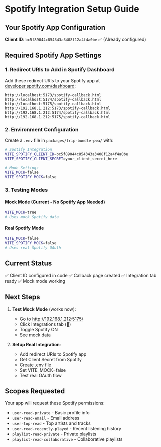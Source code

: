 # Spotify Integration Setup Guide

## Your Spotify App Configuration

**Client ID**: `bc5f89044c854343a3408f12a4f4a0be` ✅ (Already configured)

## Required Spotify App Settings

### 1. Redirect URIs to Add in Spotify Dashboard

Add these redirect URIs to your Spotify app at [developer.spotify.com/dashboard](https://developer.spotify.com/dashboard):

```
http://localhost:5173/spotify-callback.html
http://localhost:5174/spotify-callback.html  
http://localhost:5175/spotify-callback.html
http://192.168.1.212:5173/spotify-callback.html
http://192.168.1.212:5174/spotify-callback.html
http://192.168.1.212:5175/spotify-callback.html
```

### 2. Environment Configuration

Create a `.env` file in `packages/trip-bundle-pwa/` with:

```bash
# Spotify Integration
VITE_SPOTIFY_CLIENT_ID=bc5f89044c854343a3408f12a4f4a0be
VITE_SPOTIFY_CLIENT_SECRET=your_client_secret_here

# Mode Settings
VITE_MOCK=false
VITE_SPOTIFY_MOCK=false
```

### 3. Testing Modes

#### Mock Mode (Current - No Spotify App Needed)
```bash
VITE_MOCK=true
# Uses mock Spotify data
```

#### Real Spotify Mode
```bash
VITE_MOCK=false
VITE_SPOTIFY_MOCK=false
# Uses real Spotify OAuth
```

## Current Status

✅ Client ID configured in code
✅ Callback page created
✅ Integration tab ready
✅ Mock mode working

## Next Steps

1. **Test Mock Mode** (works now):
   - Go to http://192.168.1.212:5175/
   - Click Integrations tab (🔗)
   - Toggle Spotify ON
   - See mock data

2. **Setup Real Integration**:
   - Add redirect URIs to Spotify app
   - Get Client Secret from Spotify
   - Create .env file
   - Set VITE_MOCK=false
   - Test real OAuth flow

## Scopes Requested

Your app will request these Spotify permissions:
- `user-read-private` - Basic profile info
- `user-read-email` - Email address  
- `user-top-read` - Top artists and tracks
- `user-read-recently-played` - Recent listening history
- `playlist-read-private` - Private playlists
- `playlist-read-collaborative` - Collaborative playlists
